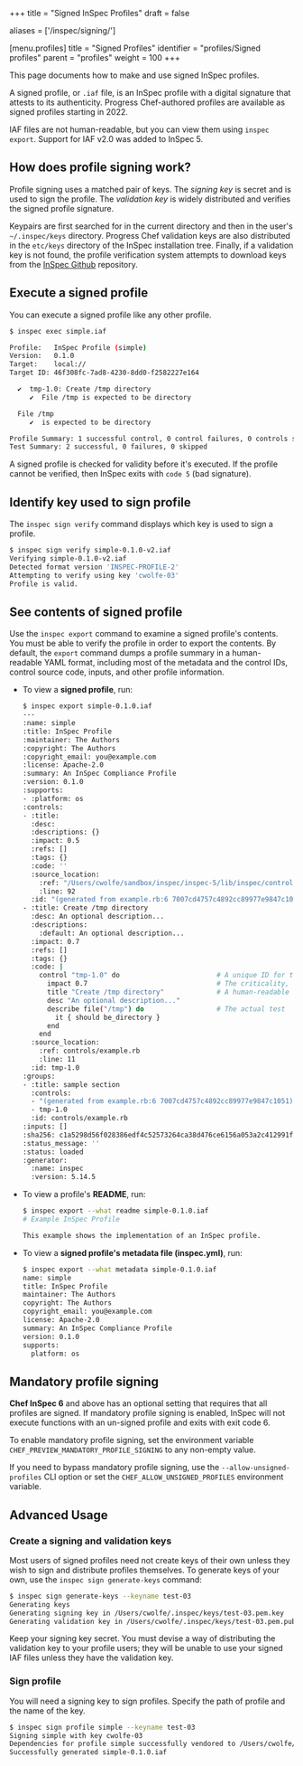 +++
title = "Signed InSpec Profiles"
draft = false


aliases = ['/inspec/signing/']

[menu.profiles]
    title = "Signed Profiles"
    identifier = "profiles/Signed profiles"
    parent = "profiles"
    weight = 100
+++

This page documents how to make and use signed InSpec profiles.

A signed profile, or `.iaf` file, is an InSpec profile with a digital signature that attests to its authenticity.
Progress Chef-authored profiles are available as signed profiles starting in 2022.

IAF files are not human-readable, but you can view them using `inspec export`. Support for IAF v2.0 was added to InSpec 5.

## How does profile signing work?

Profile signing uses a matched pair of keys. The _signing key_ is secret and is used to sign the profile. The _validation key_ is widely distributed and verifies the signed profile signature.

Keypairs are first searched for in the current directory and then in the user's `~/.inspec/keys` directory.
Progress Chef validation keys are also distributed in the `etc/keys` directory of the InSpec installation tree.
Finally, if a validation key is not found, the profile verification system attempts to download keys from the [InSpec Github](https://github.com/inspec/inspec/tree/main/etc/keys) repository.

## Execute a signed profile

You can execute a signed profile like any other profile.

```bash
$ inspec exec simple.iaf

Profile:   InSpec Profile (simple)
Version:   0.1.0
Target:    local://
Target ID: 46f308fc-7ad8-4230-8dd0-f2582227e164

  ✔  tmp-1.0: Create /tmp directory
     ✔  File /tmp is expected to be directory

  File /tmp
     ✔  is expected to be directory

Profile Summary: 1 successful control, 0 control failures, 0 controls skipped
Test Summary: 2 successful, 0 failures, 0 skipped
```

A signed profile is checked for validity before it's executed. If the profile cannot be verified, then InSpec exits with `code 5` (bad signature).

## Identify key used to sign profile

The `inspec sign verify` command displays which key is used to sign a profile.

```bash
$ inspec sign verify simple-0.1.0-v2.iaf
Verifying simple-0.1.0-v2.iaf
Detected format version 'INSPEC-PROFILE-2'
Attempting to verify using key 'cwolfe-03'
Profile is valid.
```

## See contents of signed profile

Use the `inspec export` command to examine a signed profile's contents. You must be able to verify the profile in order to export the contents. By default, the `export` command dumps a profile summary in a human-readable YAML format, including most of the metadata and the control IDs, control source code, inputs, and other profile information.

- To view a **signed profile**, run:

  ```bash
  $ inspec export simple-0.1.0.iaf
  ---
  :name: simple
  :title: InSpec Profile
  :maintainer: The Authors
  :copyright: The Authors
  :copyright_email: you@example.com
  :license: Apache-2.0
  :summary: An InSpec Compliance Profile
  :version: 0.1.0
  :supports:
  - :platform: os
  :controls:
  - :title:
    :desc:
    :descriptions: {}
    :impact: 0.5
    :refs: []
    :tags: {}
    :code: ''
    :source_location:
      :ref: "/Users/cwolfe/sandbox/inspec/inspec-5/lib/inspec/control_eval_context.rb"
      :line: 92
    :id: "(generated from example.rb:6 7007cd4757c4892cc89977e9847c1051)"
  - :title: Create /tmp directory
    :desc: An optional description...
    :descriptions:
      :default: An optional description...
    :impact: 0.7
    :refs: []
    :tags: {}
    :code: |
      control "tmp-1.0" do                        # A unique ID for this control
        impact 0.7                                # The criticality, if this control fails.
        title "Create /tmp directory"             # A human-readable title
        desc "An optional description..."
        describe file("/tmp") do                  # The actual test
          it { should be_directory }
        end
      end
    :source_location:
      :ref: controls/example.rb
      :line: 11
    :id: tmp-1.0
  :groups:
  - :title: sample section
    :controls:
    - "(generated from example.rb:6 7007cd4757c4892cc89977e9847c1051)"
    - tmp-1.0
    :id: controls/example.rb
  :inputs: []
  :sha256: c1a5298d56f028386edf4c52573264ca38d476ce6156a053a2c412991fb0b646
  :status_message: ''
  :status: loaded
  :generator:
    :name: inspec
    :version: 5.14.5
  ```

- To view a profile's **README**, run:

  ```bash
  $ inspec export --what readme simple-0.1.0.iaf
  # Example InSpec Profile

  This example shows the implementation of an InSpec profile.

  ```

- To view a **signed profile's metadata file (inspec.yml)**, run:

  ```bash
  $ inspec export --what metadata simple-0.1.0.iaf
  name: simple
  title: InSpec Profile
  maintainer: The Authors
  copyright: The Authors
  copyright_email: you@example.com
  license: Apache-2.0
  summary: An InSpec Compliance Profile
  version: 0.1.0
  supports:
    platform: os
  ```

## Mandatory profile signing

**Chef InSpec 6** and above has an optional setting that requires that all profiles are signed.
If mandatory profile signing is enabled, InSpec will not execute functions with an un-signed profile and exits with exit code 6.

To enable mandatory profile signing, set the environment variable `CHEF_PREVIEW_MANDATORY_PROFILE_SIGNING` to any non-empty value.

If you need to bypass mandatory profile signing, use the `--allow-unsigned-profiles` CLI option or set the `CHEF_ALLOW_UNSIGNED_PROFILES` environment variable.

## Advanced Usage

### Create a signing and validation keys

Most users of signed profiles need not create keys of their own unless they wish to sign and distribute profiles themselves.
To generate keys of your own, use the `inspec sign generate-keys` command:

```bash
$ inspec sign generate-keys --keyname test-03
Generating keys
Generating signing key in /Users/cwolfe/.inspec/keys/test-03.pem.key
Generating validation key in /Users/cwolfe/.inspec/keys/test-03.pem.pub
```

Keep your signing key secret. You must devise a way of distributing the validation key to your profile users; they will be unable to use your signed IAF files unless they have the validation key.

### Sign profile

You will need a signing key to sign profiles. Specify the path of profile and the name of the key.

```bash
$ inspec sign profile simple --keyname test-03
Signing simple with key cwolfe-03
Dependencies for profile simple successfully vendored to /Users/cwolfe/sandbox/inspec/inspec-5/temp/simple/vendor
Successfully generated simple-0.1.0.iaf
```
